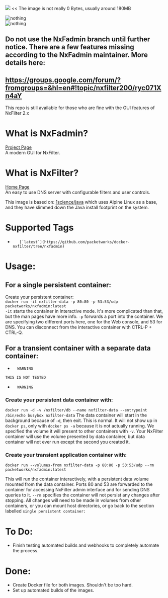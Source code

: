 [![](https://badge.imagelayers.io/packetworks/nxfadmin:latest.svg)](https://imagelayers.io/?images=packetworks/nxfadmin:latest 'Get your own badge on imagelayers.io') << The image is not really 0 Bytes, usually around 180MB  
  
![nothing](http://www.nxfilter.org/p2/wp-content/uploads/2014/07/rb_logo41.png)  
![nothing](https://barmakapproved.files.wordpress.com/2012/07/notapproved.png?w=300)
## Do not use the NxFadmin branch until further notice. There are a few features missing according to the NxFadmin maintainer. More details here:
## https://groups.google.com/forum/?fromgroups=&hl=en#!topic/nxfilter200/ryc071Xn4aY  
This repo is still available for those who are fine with the GUI features of NxFilter 2.x
  
# What is NxFadmin?

[Project Page](https://bitbucket.org/DeepWoods/nxfadmin/src)  
A modern GUI for NxFilter.

# What is NxFilter?
  
[Home Page](http://www.nxfilter.org/)  
An easy to use DNS server with configurable filters and user controls.
  
This image is based on: [1science/java](https://registry.hub.docker.com/u/1science/java/) which uses Alpine Linux as a base, and they have slimmed down the Java install footprint on the system.

# Supported Tags

-        [`latest`](https://github.com/packetworks/docker-nxfilter/tree/nxfadmin)

# Usage:

## For a single persistent container:

Create your persistent container:  
```docker run -it nxfilter-data -p 80:80 -p 53:53/udp packetworks/nxfadmin:latest```  
```-it``` starts the container in Interactive mode. It's more complicated than that, but the man pages have more info. ```-p``` forwards a port into the container. We are specifying two different ports here, one for the Web console, and 53 for DNS. You can disconnect from the interactive container with CTRL-P + CTRL-Q.

## For a transient container with a separate data container:

- ```   WARNING  ```  

```THIS IS NOT TESTED```  

- ```   WARNING  ```  

### Create your persistent data container with:  
```docker run -d -v /nxfilter/db --name nxfilter-data --entrypoint /bin/echo busybox nxfilter-data``` The data container will start in the background because of ```-d```, then exit. This is normal. It will not show up in ```docker ps```, only with ```docker ps -a``` because it is not actually running. We specified the volume it will present to other containers with ```-v```. Your NxFilter container will use the volume presented by data container, but data container will not ever run except the second you created it.  
  
### Create your transient application container with:  
```docker run --volumes-from nxfilter-data -p 80:80 -p 53:53/udp --rm packetworks/nxfadmin:latest```

This will run the container interactively, with a persistent data volume mounted from the data container. Ports 80 and 53 are forwarded to the container for accessing NxFilter admin interface and for sending DNS queries to it. ```--rm``` specifies the container will not persist any changes after stopping. All changes will need to be made in volumes from other containers, or you can mount host directories, or go back to the section labelled ```single persistent container:```



# To Do:
- Finish testing automated builds and webhooks to completely automate the process.

# Done:
- Create Docker file for both images. Shouldn't be too hard.
- Set up automated builds of the images.

